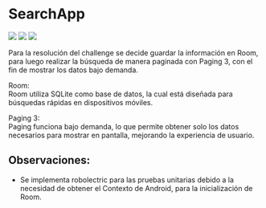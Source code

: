 # SearchApp
<p>
<img src="https://img.shields.io/badge/Android-%23FFFFFF?logo=android">
<img src="https://img.shields.io/badge/Kotlin-%23FFFFFF?logo=kotlin">
<img src="https://img.shields.io/badge/Jetpack%20Compose-%23FFFFFF?logo=jetpackcompose">
</p>

Para la resolución del challenge se decide guardar la información en Room, para luego realizar la búsqueda de manera paginada con Paging 3, con el fin de mostrar los datos bajo demanda.

Room:
<br>
Room utiliza SQLite como base de datos, la cual está diseñada para búsquedas rápidas en dispositivos móviles.

Paging 3:
<br>
Paging funciona bajo demanda, lo que permite obtener solo los datos necesarios para mostrar en pantalla, mejorando la experiencia de usuario.
<br>

## Observaciones:
- Se implementa robolectric para las pruebas unitarias debido a la necesidad de obtener el Contexto de Android, para la inicialización de Room.